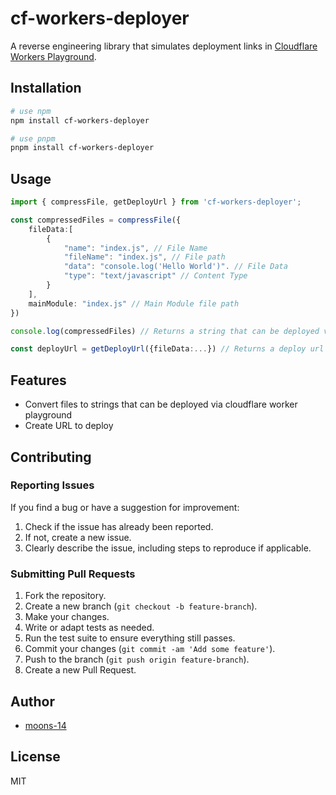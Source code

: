 # cf-workers-deployer

A reverse engineering library that simulates deployment links in [Cloudflare Workers Playground](https://workers.new).

## Installation

```bash
# use npm
npm install cf-workers-deployer

# use pnpm
pnpm install cf-workers-deployer
```

## Usage

```typescript
import { compressFile, getDeployUrl } from 'cf-workers-deployer';

const compressedFiles = compressFile({
    fileData:[
        {
            "name": "index.js", // File Name
            "fileName": "index.js", // File path
            "data": "console.log('Hello World')". // File Data
            "type": "text/javascript" // Content Type
        }
    ],
    mainModule: "index.js" // Main Module file path
})

console.log(compressedFiles) // Returns a string that can be deployed via cloudflare worker playground

const deployUrl = getDeployUrl({fileData:...}) // Returns a deploy url
```

## Features

- Convert files to strings that can be deployed via cloudflare worker playground
- Create URL to deploy

## Contributing

### Reporting Issues

If you find a bug or have a suggestion for improvement:
1. Check if the issue has already been reported.
2. If not, create a new issue.
3. Clearly describe the issue, including steps to reproduce if applicable.

### Submitting Pull Requests

1. Fork the repository.
2. Create a new branch (`git checkout -b feature-branch`).
3. Make your changes.
4. Write or adapt tests as needed.
5. Run the test suite to ensure everything still passes.
6. Commit your changes (`git commit -am 'Add some feature'`).
7. Push to the branch (`git push origin feature-branch`).
8. Create a new Pull Request.

## Author

- [moons-14](https://github.com/moons-14)

## License

MIT
